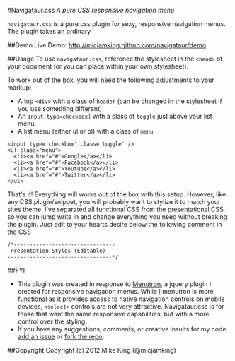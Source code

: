 #Navigataur.css
*A pure CSS responsive navigation menu*

`navigataur.css` is a pure css plugin for sexy, responsive navigation menus. The plugin takes an ordinary 


##Demo
Live Demo: http://micjamking.github.com/navigataur/demo



##Usage
To use `navigataur.css`, reference the stylesheet in the `<head>` of your document (or you can place within your own stylesheet).

To work out of the box, you will need the following adjustments to your markup:
* A top `<div>` with a class of `header` (can be changed in the stylesheet if you use something different)
* An `input[type=checkbox]` with a class of `toggle` just above your list menu. 
* A list menu (either ul or ol) with a class of `menu`

```
<input type='checkbox' class='toggle' />
<ul class="menu">
  <li><a href="#">Google</a></li>
  <li><a href="#">Facebook</a></li>		
  <li><a href="#">Youtube</a></li>	
  <li><a href="#">Twitter</a></li>	
</ul>
```

That's it! Everything will works out of the box with this setup. However, like any CSS plugin/snippet, you will probably want to stylize it to match your sites theme. I've separated all functional CSS from the presentational CSS so you can jump write in and change everything you need without breaking the plugin. Just edit to your hearts desire below the following comment in the CSS

```
/*--------------------------------
 Presentation Styles (Editable)
---------------------------------*/
```

##FYI
* This plugin was created in response to [Menutron](https://github.com/micjamking/Menutron), a jquery plugin I created for responsive navigation menus. While I menutron is more functional as it provides access to native navigation controls on mobile devices, `<select>` controls are not very attractive. Navigataur.css is for those that want the same responsive capabilities, but with a more control over the styling.
* If you have any suggestions, comments, or creative insults for my code, [add an issue](https://github.com/micjamking/Navigataur/issues/new) or [fork the repo](https://github.com/micjamking/Navigataur/fork_select).


##Copyright
Copyright (c) 2012 Mike King (@micjamking)
